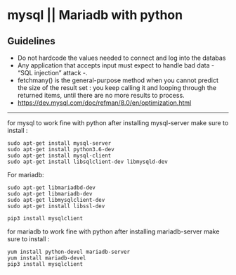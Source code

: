 # mysql || Mariadb with python 
## Guidelines
  - Do not hardcode the values needed to connect and log into the databas
  - Any application that accepts input must expect to handle bad data  - “SQL injection” attack -.
  - fetchmany() is the general-purpose method when you cannot predict the size of the result set : you keep calling it and looping through the returned items, until there are no more results to process.
  - https://dev.mysql.com/doc/refman/8.0/en/optimization.html
  
  _________________________________
  for mysql to work fine with python after installing mysql-server make sure to install :
  ```
  sudo apt-get install mysql-server
  sudo apt-get install python3.6-dev 
  sudo apt-get install mysql-client
  sudo apt-get install libsqlclient-dev libmysqld-dev
  ```
  For mariadb:
  ```
  sudo apt-get libmariadbd-dev
  sudo apt-get libmariadb-dev
  sudo apt-get libmysqlclient-dev
  sudo apt-get install libssl-dev
  
  pip3 install mysqlclient
  ```
for mariadb to work fine with python after installing mariadb-server make sure to install :
```
yum install python-devel mariadb-server
yum install mariadb-devel
pip3 install mysqlclient
```
